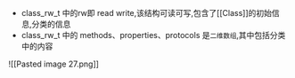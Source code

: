 
* class_rw_t 中的rw即 read write,该结构可读可写,包含了[[Class]]的初始信息,分类的信息
* class_rw_t 中的 methods、properties、protocols 是`二维数组`,其中包括分类中的内容

![[Pasted image 27.png]]


